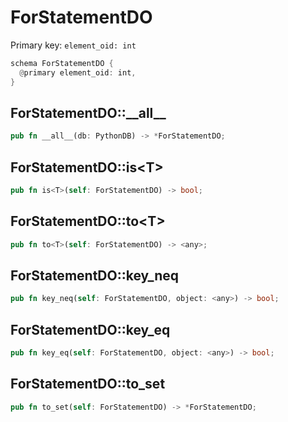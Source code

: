 # ForStatementDO

Primary key: `element_oid: int`

```rust
schema ForStatementDO {
  @primary element_oid: int,
}
```
## ForStatementDO::\_\_all\_\_

```rust
pub fn __all__(db: PythonDB) -> *ForStatementDO;
```
## ForStatementDO::is\<T\>

```rust
pub fn is<T>(self: ForStatementDO) -> bool;
```
## ForStatementDO::to\<T\>

```rust
pub fn to<T>(self: ForStatementDO) -> <any>;
```
## ForStatementDO::key\_neq

```rust
pub fn key_neq(self: ForStatementDO, object: <any>) -> bool;
```
## ForStatementDO::key\_eq

```rust
pub fn key_eq(self: ForStatementDO, object: <any>) -> bool;
```
## ForStatementDO::to\_set

```rust
pub fn to_set(self: ForStatementDO) -> *ForStatementDO;
```
